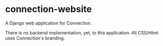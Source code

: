# connection-website
A Django web application for Connection.

There is no backend implementation, yet, to this application. All CSS/Html uses Connection's branding.

